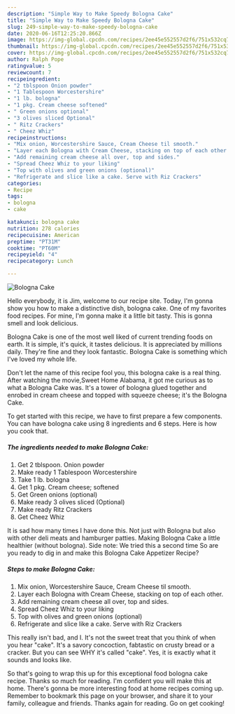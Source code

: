 ```yaml
---
description: "Simple Way to Make Speedy Bologna Cake"
title: "Simple Way to Make Speedy Bologna Cake"
slug: 249-simple-way-to-make-speedy-bologna-cake
date: 2020-06-16T12:25:20.866Z
image: https://img-global.cpcdn.com/recipes/2ee45e552557d2f6/751x532cq70/bologna-cake-recipe-main-photo.jpg
thumbnail: https://img-global.cpcdn.com/recipes/2ee45e552557d2f6/751x532cq70/bologna-cake-recipe-main-photo.jpg
cover: https://img-global.cpcdn.com/recipes/2ee45e552557d2f6/751x532cq70/bologna-cake-recipe-main-photo.jpg
author: Ralph Pope
ratingvalue: 5
reviewcount: 7
recipeingredient:
- "2 tblspoon Onion powder"
- "1 Tablespoon Worcestershire"
- "1 lb. bologna"
- "1 pkg. Cream cheese softened"
- " Green onions optional"
- "3 olives sliced Optional"
- " Ritz Crackers"
- " Cheez Whiz"
recipeinstructions:
- "Mix onion, Worcestershire Sauce, Cream Cheese til smooth."
- "Layer each Bologna with Cream Cheese, stacking on top of each other."
- "Add remaining cream cheese all over, top and sides."
- "Spread Cheez Whiz to your liking"
- "Top with olives and green onions (optional)"
- "Refrigerate and slice like a cake. Serve with Riz Crackers"
categories:
- Recipe
tags:
- bologna
- cake

katakunci: bologna cake 
nutrition: 278 calories
recipecuisine: American
preptime: "PT31M"
cooktime: "PT60M"
recipeyield: "4"
recipecategory: Lunch

---
```



![Bologna Cake](https://img-global.cpcdn.com/recipes/2ee45e552557d2f6/751x532cq70/bologna-cake-recipe-main-photo.jpg)

Hello everybody, it is Jim, welcome to our recipe site. Today, I'm gonna show you how to make a distinctive dish, bologna cake. One of my favorites food recipes. For mine, I'm gonna make it a little bit tasty. This is gonna smell and look delicious.

Bologna Cake is one of the most well liked of current trending foods on earth. It is simple, it's quick, it tastes delicious. It is appreciated by millions daily. They're fine and they look fantastic. Bologna Cake is something which I've loved my whole life.

Don&#39;t let the name of this recipe fool you, this bologna cake is a real thing. After watching the movie,Sweet Home Alabama, it got me curious as to what a Bologna Cake was. It&#39;s a tower of bologna glued together and enrobed in cream cheese and topped with squeeze cheese; it&#39;s the Bologna Cake.


To get started with this recipe, we have to first prepare a few components. You can have bologna cake using 8 ingredients and 6 steps. Here is how you cook that.

<!--inarticleads1-->

##### The ingredients needed to make Bologna Cake:

1. Get 2 tblspoon. Onion powder
1. Make ready 1 Tablespoon Worcestershire
1. Take 1 lb. bologna
1. Get 1 pkg. Cream cheese; softened
1. Get  Green onions (optional)
1. Make ready 3 olives sliced (Optional)
1. Make ready  Ritz Crackers
1. Get  Cheez Whiz


It is sad how many times I have done this. Not just with Bologna but also with other deli meats and hamburger patties. Making Bologna Cake a little healthier (without bologna). Side note: We tried this a second time So are you ready to dig in and make this Bologna Cake Appetizer Recipe? 

<!--inarticleads2-->

##### Steps to make Bologna Cake:

1. Mix onion, Worcestershire Sauce, Cream Cheese til smooth.
1. Layer each Bologna with Cream Cheese, stacking on top of each other.
1. Add remaining cream cheese all over, top and sides.
1. Spread Cheez Whiz to your liking
1. Top with olives and green onions (optional)
1. Refrigerate and slice like a cake. Serve with Riz Crackers


This really isn&#39;t bad, and I. It&#39;s not the sweet treat that you think of when you hear &#34;cake&#34;. It&#39;s a savory concoction, fabtastic on crusty bread or a cracker. But you can see WHY it&#39;s called &#34;cake&#34;. Yes, it is exactly what it sounds and looks like. 

So that's going to wrap this up for this exceptional food bologna cake recipe. Thanks so much for reading. I'm confident you will make this at home. There's gonna be more interesting food at home recipes coming up. Remember to bookmark this page on your browser, and share it to your family, colleague and friends. Thanks again for reading. Go on get cooking!
